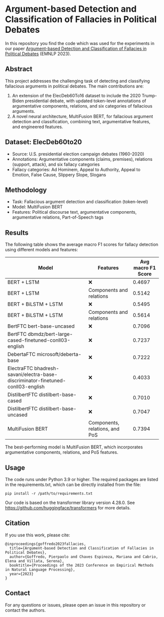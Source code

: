 # Argument-based Detection and Classification of Fallacies in Political Debates

In this repository you find the code which was used for the experiments in our paper [Argument-based Detection and Classification of Fallacies in Political Debates](https://aclanthology.org/2023.emnlp-main.684/) (EMNLP 2023).

## Abstract

This project addresses the challenging task of detecting and classifying fallacious arguments in political debates. The main contributions are:

1. An extension of the ElecDeb60To16 dataset to include the 2020 Trump-Biden presidential debate, with updated token-level annotations of argumentative components, relations, and six categories of fallacious arguments.
2. A novel neural architecture, MultiFusion BERT, for fallacious argument detection and classification, combining text, argumentative features, and engineered features.

## Dataset: ElecDeb60to20

- Source: U.S. presidential election campaign debates (1960-2020)
- Annotations: Argumentative components (claims, premises), relations (support, attack), and six fallacy categories
- Fallacy categories: Ad Hominem, Appeal to Authority, Appeal to Emotion, False Cause, Slippery Slope, Slogans

## Methodology

- Task: Fallacious argument detection and classification (token-level)
- Model: MultiFusion BERT
- Features: Political discourse text, argumentative components, argumentative relations, Part-of-Speech tags

## Results

The following table shows the average macro F1 scores for fallacy detection using different models and features:

| Model | Features | Avg macro F1 Score |
|-------|----------|---------------------|
| BERT + LSTM | ❌ | 0.4697 |
| BERT + LSTM | Components and relations | 0.5142 |
| BERT + BiLSTM + LSTM | ❌ | 0.5495 |
| BERT + BiLSTM + LSTM | Components and relations | 0.5614 |
| BertFTC bert-base-uncased | ❌ | 0.7096 |
| BertFTC dbmdz/bert-large-cased-finetuned-conll03-english | ❌ | 0.7237 |
| DebertaFTC microsoft/deberta-base | ❌ | 0.7222 |
| ElectraFTC bhadresh-savani/electra-base-discriminator-finetuned-conll03-english | ❌ | 0.4033 |
| DistilbertFTC distilbert-base-cased | ❌ | 0.7010 |
| DistilbertFTC distilbert-base-uncased | ❌ | 0.7047 |
| MultiFusion BERT | Components, relations, and PoS | 0.7394 |

The best-performing model is MultiFusion BERT, which incorporates argumentative components, relations, and PoS features.

## Usage
The code runs under Python 3.9 or higher. The required packages are listed in the requirements.txt, which can be directly installed from the file:

```
pip install -r /path/to/requirements.txt
```

Our code is based on the transformer library version 4.28.0. See https://github.com/huggingface/transformers for more details.

## Citation

If you use this work, please cite:

```
@inproceedings{goffredo2023fallacies,
  title={Argument-based Detection and Classification of Fallacies in Political Debates},
  author={Goffredo, Pierpaolo and Chaves Espinoza, Mariana and Cabrio, Elena and Villata, Serena},
  booktitle={Proceedings of the 2023 Conference on Empirical Methods in Natural Language Processing},
  year={2023}
}
```

## Contact

For any questions or issues, please open an issue in this repository or contact the authors.
